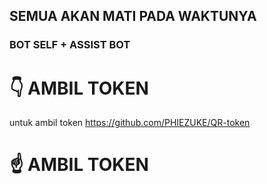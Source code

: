 ## SEMUA AKAN MATI PADA WAKTUNYA


### BOT SELF + ASSIST BOT


# 👇 AMBIL TOKEN
untuk ambil token https://github.com/PHIEZUKE/QR-token
# ☝ AMBIL TOKEN 


